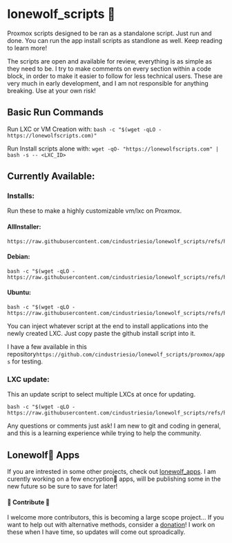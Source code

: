 # lonewolf_scripts :wolf:

Proxmox scripts designed to be ran as a standalone script. Just run and done.
You can run the app install scripts as standlone as well. Keep reading to learn more!

The scripts are open and available for review, everything is as simple as they need to be. I try to make comments on every section within a code block, in order to make it easier to follow for less technical users.
These are very much in early development, and I am not responsible for anything breaking. Use at your own risk!

## Basic Run Commands
Run LXC or VM Creation with: ```bash -c "$(wget -qLO - https://lonewolfscripts.com)"```

Run Install scripts alone with: ```wget -qO- "https://lonewolfscripts.com" | bash -s -- <LXC_ID>```


## Currently Available:

### Installs:
Run these to make a highly customizable vm/lxc on Proxmox.

#### AllInstaller:
```
https://raw.githubusercontent.com/cindustriesio/lonewolf_scripts/refs/heads/main/proxmox/ultra_scripts/enhanced_vm_lxc_install.sh
```

#### Debian:
```
bash -c "$(wget -qLO - https://raw.githubusercontent.com/cindustriesio/lonewolf_scripts/refs/heads/main/proxmox/lxc/debian_lxc_git.sh)"
```

#### Ubuntu:
```
bash -c "$(wget -qLO - https://raw.githubusercontent.com/cindustriesio/lonewolf_scripts/refs/heads/main/proxmox/lxc/ubuntu_lxc_git.sh)"
```

You can inject whatever script at the end to install applications into the newly created LXC. Just copy paste the github install script into it.

I have a few available in this repository```https://github.com/cindustriesio/lonewolf_scripts/proxmox/apps``` for testing.

### LXC update:
This an update script to select multiple LXCs at once for updating.
```
bash -c "$(wget -qLO - https://raw.githubusercontent.com/cindustriesio/lonewolf_scripts/refs/heads/main/proxmox/lxc/lxc_update_selectable.sh)"
```

Any questions or comments just ask! I am new to git and coding in general, and this is a learning experience while trying to help the community.

## Lonewolf:wolf: Apps
If you are intrested in some other projects, check out [lonewolf_apps](https://github.com/cindustriesio/lonewolf_apps). 
I am curently working on a few encryption:closed_lock_with_key: apps, will be publishing some in the new future so be sure to save for later!

#### :wolf: Contribute :wolf:
I welcome more contributors, this is becoming a large scope project...
If you want to help out with alternative methods, consider a [donation](https://ko-fi.com/technaut951)! I work on these when I have time, so updates will come out sproadically.

